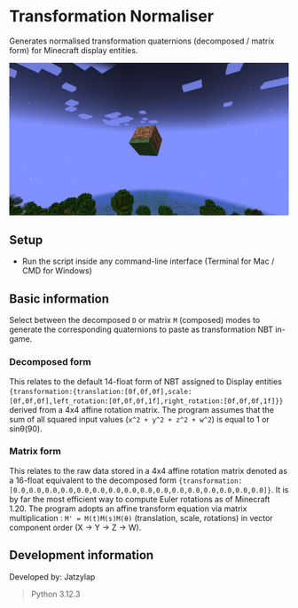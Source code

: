  # Transformation Normaliser
Generates normalised transformation quaternions (decomposed / matrix form) for Minecraft display entities.

<img src="/src/thumbnail.png" alt="Image"/>

## Setup
- Run the script inside any command-line interface (Terminal for Mac / CMD for Windows)

## Basic information
Select between the decomposed `D` or matrix `M` (composed) modes to generate the corresponding quaternions to paste as transformation NBT in-game.

### Decomposed form
This relates to the default 14-float form of NBT assigned to Display entities `{transformation:{translation:[0f,0f,0f],scale:[0f,0f,0f],left_rotation:[0f,0f,0f,1f],right_rotation:[0f,0f,0f,1f]}}` derived from a 4x4 affine rotation matrix. 
The program assumes that the sum of all squared input values (`x^2 + y^2 + z^2 + w^2`) is equal to 1 or sinθ(90).     

### Matrix form
This relates to the raw data stored in a 4x4 affine rotation matrix denoted as a 16-float equivalent to the decomposed form `{transformation:[0.0,0.0,0.0,0.0,0.0,0.0,0.0,0.0,0.0,0.0,0.0,0.0,0.0,0.0,0.0,0.0]}`. It is by far the most efficient way to compute Euler rotations as of Minecraft 1.20.
The program adopts an affine transform equation via matrix multiplication : `M' = M(t)M(s)M(θ)` (translation, scale, rotations) in vector component order (X -> Y -> Z -> W).

## Development information
Developed by: Jatzylap
> Python 3.12.3

